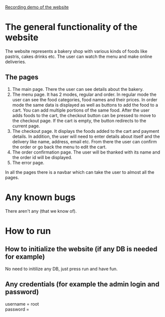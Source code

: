 [Recording demo of the website](ex5-spring-neviim-ex5-netanelbondar-hadarbiton/blob/main/Hadarim-Bakery.mp4)

# The general functionality of the website
The website represents a bakery shop with various kinds of foods like pastris, cakes drinks etc.
The user can watch the menu and make online deliveries.

## The pages
1. The main page. There the user can see details about the bakery.
2. The menu page. It has 2 modes, regular and order. In regular mode the user can see the food categories, food names and their prices.
   In order mode the same data is displayed as well as buttons to add the food to a cart. You can add multiple portions of the same food.
   After the user adds foods to the cart, the checkout button can be pressed to move to the checkout page. If the cart is empty, the button redirects to the current page.
3. The checkout page. It displays the foods added to the cart and payment details. In addition, the user will need to enter details about itself and the delivery like name, address, email etc.
   From there the user can confirm the order or go back the menu to edit the cart.
4. The order confirmation page. The user will be thanked with its name and the order id will be displayed.
5. The error page.

In all the pages there is a navbar which can take the user to almost all the pages.

# Any known bugs
There aren't any (that we know of).

# How to run
## How to initialize the website (if any DB is needed for example)
No need to initilize any DB, just press run and have fun.
## Any credentials (for example the admin login and password)
username = root<br>
password = 
